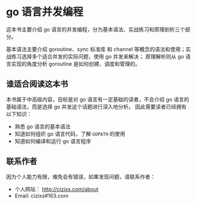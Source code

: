 # go 语言并发编程

这本书主要介绍 go 语言的并发编程，分为基本语法、实战练习和原理剖析三个部分。

基本语法主要介绍 goroutine、sync 标准库 和 channel 等概念的语法和使用；实战练习选择多个适合并发的实际问题，使用 go 并发来解决；
原理解析则从 go 语言实现的角度分析 goroutine 是如何创建、调度和管理的。

## 谁适合阅读这本书

本书属于中高级内容，目标是对 go 语言有一定基础的读者，不会介绍 go 语言的基础语法，而是选择 go 并发这个话题进行深入地分析。 
因此需要读者已经拥有以下知识：

- 熟悉 go 语言的基本语法
- 知道如何组织 go 语言代码，了解  `GOPATH` 的使用
- 知道如何编译和运行 go 语言程序

## 联系作者

因为个人能力有限，难免会有错误，如果发现问题，请联系作者：

- 个人网站： http://cizixs.com/about
- Email: cizixs#163.com
